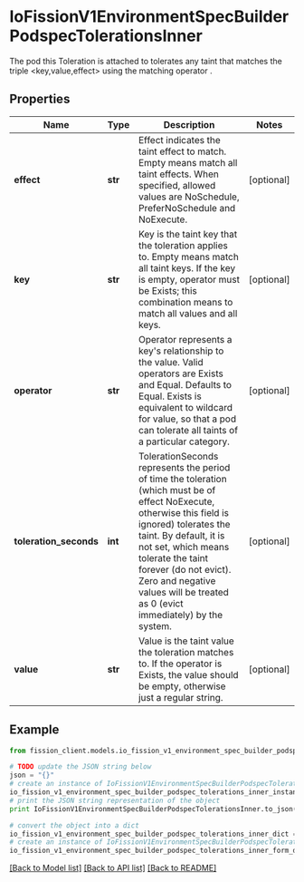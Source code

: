 # IoFissionV1EnvironmentSpecBuilderPodspecTolerationsInner

The pod this Toleration is attached to tolerates any taint that matches the triple <key,value,effect> using the matching operator <operator>.

## Properties

Name | Type | Description | Notes
------------ | ------------- | ------------- | -------------
**effect** | **str** | Effect indicates the taint effect to match. Empty means match all taint effects. When specified, allowed values are NoSchedule, PreferNoSchedule and NoExecute. | [optional] 
**key** | **str** | Key is the taint key that the toleration applies to. Empty means match all taint keys. If the key is empty, operator must be Exists; this combination means to match all values and all keys. | [optional] 
**operator** | **str** | Operator represents a key&#39;s relationship to the value. Valid operators are Exists and Equal. Defaults to Equal. Exists is equivalent to wildcard for value, so that a pod can tolerate all taints of a particular category. | [optional] 
**toleration_seconds** | **int** | TolerationSeconds represents the period of time the toleration (which must be of effect NoExecute, otherwise this field is ignored) tolerates the taint. By default, it is not set, which means tolerate the taint forever (do not evict). Zero and negative values will be treated as 0 (evict immediately) by the system. | [optional] 
**value** | **str** | Value is the taint value the toleration matches to. If the operator is Exists, the value should be empty, otherwise just a regular string. | [optional] 

## Example

```python
from fission_client.models.io_fission_v1_environment_spec_builder_podspec_tolerations_inner import IoFissionV1EnvironmentSpecBuilderPodspecTolerationsInner

# TODO update the JSON string below
json = "{}"
# create an instance of IoFissionV1EnvironmentSpecBuilderPodspecTolerationsInner from a JSON string
io_fission_v1_environment_spec_builder_podspec_tolerations_inner_instance = IoFissionV1EnvironmentSpecBuilderPodspecTolerationsInner.from_json(json)
# print the JSON string representation of the object
print IoFissionV1EnvironmentSpecBuilderPodspecTolerationsInner.to_json()

# convert the object into a dict
io_fission_v1_environment_spec_builder_podspec_tolerations_inner_dict = io_fission_v1_environment_spec_builder_podspec_tolerations_inner_instance.to_dict()
# create an instance of IoFissionV1EnvironmentSpecBuilderPodspecTolerationsInner from a dict
io_fission_v1_environment_spec_builder_podspec_tolerations_inner_form_dict = io_fission_v1_environment_spec_builder_podspec_tolerations_inner.from_dict(io_fission_v1_environment_spec_builder_podspec_tolerations_inner_dict)
```
[[Back to Model list]](../README.md#documentation-for-models) [[Back to API list]](../README.md#documentation-for-api-endpoints) [[Back to README]](../README.md)


